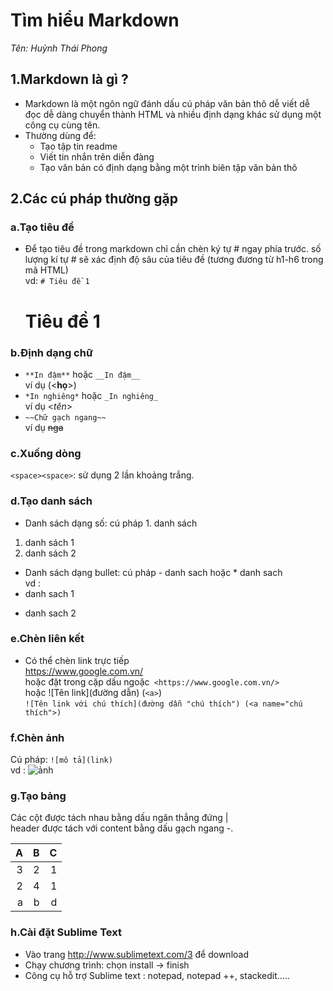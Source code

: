 # Tìm hiểu Markdown
*Tên: Huỳnh Thái Phong*
## 1.Markdown là gì ?
- Markdown là một ngôn ngữ đánh dấu cú pháp văn bản thô dễ viết dễ đọc dễ dàng chuyển thành HTML và nhiều định dạng khác sử dụng một công cụ cùng tên.
- Thường dùng để:
  <ul>
  <li>Tạo tập tin readme</li>
  <li>Viết tin nhắn trên diễn đàng</li>
  <li>Tạo văn bản có định dạng bằng một trình biên tập văn bản thô</li>
  </ul>
  

## 2.Các cú pháp thường gặp
### a.Tạo tiêu đề
- Để tạo tiêu đề trong markdown chỉ cần chèn ký tự # ngay phía trước. số lượng kí tự # sẽ xác định độ sâu của tiêu đề (tương đương từ h1-h6 trong mã HTML)  
vd: ``# Tiêu đề 1``  

	# Tiêu đề 1  
	
### b.Định dạng chữ
- ``**In đậm**`` hoặc ``__In đậm__``  
ví dụ (<**họ**>)
- ``*In nghiêng*`` hoặc ``_In nghiêng_``   
ví dụ <*tên*>
- ``~~Chữ gạch ngang~~``  
ví dụ ~~nga~~  

### c.Xuống dòng
``<space><space>``: sử dụng 2 lần khoảng trắng.  

### d.Tạo danh sách
- Danh sách dạng số: cú pháp 1. danh sách  

1. danh sách 1
2. danh sách 2  

- Danh sách dạng bullet: cú pháp - danh sach hoặc * danh sach  
vd :
 - danh sach 1
 * danh sach 2  
 
### e.Chèn liên kết
- Có thể chèn link trực tiếp  
https://www.google.com.vn/  
hoặc đặt trong cặp dấu ngoặc`` <https://www.google.com.vn/>``  
hoặc ![Tên link](đường dẫn) (``<a>``)  
``![Tên link với chú thích](đường dẫn "chú thích") (<a name="chú thích">)``  

### f.Chèn ảnh
Cú pháp: ``![mô tả](link)``  
vd : ![ảnh](http://img.hayhaytv.com/film/06062013/tom-and-jerry-pack-1940_30511370510597.jpg)  

### g.Tạo bảng
Các cột được tách nhau bằng dấu ngăn thẳng đứng |  
header được tách với content bằng dấu gạch ngang -.  

|       A       |      B        | C     |
|--------------:|--------------:|------:|
|    3          |        2      |  1    |
|     2         |        4      |   1   |
|     a         | b             |    d  |
  
  
### h.Cài đặt Sublime Text
- Vào trang http://www.sublimetext.com/3 để download 
- Chạy chương trình: chọn install -> finish
- Công cụ hỗ trợ Sublime text : notepad, notepad ++, stackedit.....

